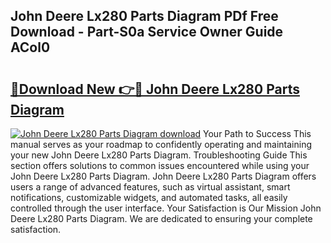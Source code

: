 ## John Deere Lx280 Parts Diagram PDf Free Download - Part-S0a Service Owner Guide ACol0

# <h2><a href="http://dfjcr1.blite.top/?on=John+Deere+Lx280+Parts+Diagram">🔗Download New 👉🔴 John Deere Lx280 Parts Diagram</a></h2>

[![John Deere Lx280 Parts Diagram download](https://i.imgur.com/lujVjoI.png)](http://dfjcr1.blite.top/?on=John+Deere+Lx280+Parts+Diagram)
Your Path to Success This manual serves as your roadmap to confidently operating and maintaining your new John Deere Lx280 Parts Diagram. Troubleshooting Guide This section offers solutions to common issues encountered while using your John Deere Lx280 Parts Diagram. John Deere Lx280 Parts Diagram offers users a range of advanced features, such as virtual assistant, smart notifications, customizable widgets, and automated tasks, all easily controlled through the user interface. Your Satisfaction is Our Mission John Deere Lx280 Parts Diagram. We are dedicated to ensuring your complete satisfaction.
